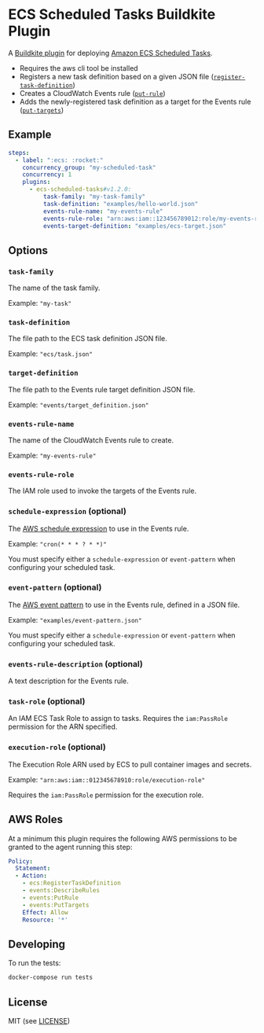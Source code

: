 # ECS Scheduled Tasks Buildkite Plugin

A [Buildkite plugin](https://buildkite.com/docs/agent/v3/plugins) for deploying [Amazon ECS Scheduled Tasks](https://docs.aws.amazon.com/AmazonECS/latest/developerguide/scheduling_tasks.html).

* Requires the aws cli tool be installed
* Registers a new task definition based on a given JSON file ([`register-task-definition`](http://docs.aws.amazon.com/cli/latest/reference/ecs/register-task-definition.html]))
* Creates a CloudWatch Events rule ([`put-rule`](https://docs.aws.amazon.com/cli/latest/reference/events/put-rule.html))
* Adds the newly-registered task definition as a target for the Events rule ([`put-targets`](https://docs.aws.amazon.com/cli/latest/reference/events/put-targets.html))

## Example

```yml
steps:
  - label: ":ecs: :rocket:"
    concurrency_group: "my-scheduled-task"
    concurrency: 1
    plugins:
      - ecs-scheduled-tasks#v1.2.0:
          task-family: "my-task-family"
          task-definition: "examples/hello-world.json"
          events-rule-name: "my-events-rule"
          events-rule-role: "arn:aws:iam::123456789012:role/my-events-rule-role"
          events-target-definition: "examples/ecs-target.json"
```

## Options

### `task-family`

The name of the task family.

Example: `"my-task"`

### `task-definition`

The file path to the ECS task definition JSON file.

Example: `"ecs/task.json"`

### `target-definition`

The file path to the Events rule target definition JSON file.

Example: `"events/target_definition.json"`

### `events-rule-name`

The name of the CloudWatch Events rule to create.

Example: `"my-events-rule"`

### `events-rule-role`

The IAM role used to invoke the targets of the Events rule.

### `schedule-expression` (optional)

The [AWS schedule expression](https://docs.aws.amazon.com/AmazonCloudWatch/latest/events/ScheduledEvents.html) to use in the Events rule.

Example: `"cron(* * * ? * *)"`

You must specify either a `schedule-expression` or `event-pattern` when configuring your scheduled task.

### `event-pattern` (optional)

The [AWS event pattern](https://docs.aws.amazon.com/AmazonCloudWatch/latest/events/CloudWatchEventsandEventPatterns.html) to use in the Events rule, defined in a JSON file.

Example: `"examples/event-pattern.json"`

You must specify either a `schedule-expression` or `event-pattern` when configuring your scheduled task.

### `events-rule-description` (optional)

A text description for the Events rule.

### `task-role` (optional)

An IAM ECS Task Role to assign to tasks.
Requires the `iam:PassRole` permission for the ARN specified.

### `execution-role` (optional)

The Execution Role ARN used by ECS to pull container images and secrets.

Example: `"arn:aws:iam::012345678910:role/execution-role"`

Requires the `iam:PassRole` permission for the execution role.

## AWS Roles

At a minimum this plugin requires the following AWS permissions to be granted to the agent running this step:

```yml
Policy:
  Statement:
  - Action:
    - ecs:RegisterTaskDefinition
    - events:DescribeRules
    - events:PutRule
    - events:PutTargets
    Effect: Allow
    Resource: '*'
```

## Developing

To run the tests:

```bash
docker-compose run tests
```

## License

MIT (see [LICENSE](LICENSE))

